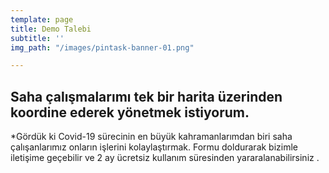 ```yaml
---
template: page
title: Demo Talebi
subtitle: ''
img_path: "/images/pintask-banner-01.png"

---
```

## Saha çalışmalarımı tek bir harita üzerinden koordine ederek yönetmek istiyorum.

\*Gördük ki Covid-19 sürecinin en büyük kahramanlarımdan biri saha çalışanlarımız onların işlerini kolaylaştırmak. Formu doldurarak bizimle iletişime geçebilir ve  2 ay ücretsiz kullanım süresinden yararalanabilirsiniz .